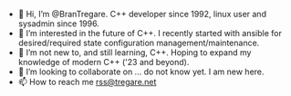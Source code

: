 - 👋 Hi, I’m @BranTregare. C++ developer since 1992, linux user and sysadmin since 1996. 
- 👀 I’m interested in the future of C++. I recently started with ansible for desired/required state configuration management/maintenance.
- 🌱 I’m not new to, and still learning, C++. Hoping to expand my knowledge of modern C++ ('23 and beyond).
- 💞️ I’m looking to collaborate on ... do not know yet. I am new here.
- 📫 How to reach me rss@tregare.net

<!---
BranTregare/BranTregare is a ✨ special ✨ repository because its `README.md` (this file) appears on your GitHub profile.
You can click the Preview link to take a look at your changes.
--->
